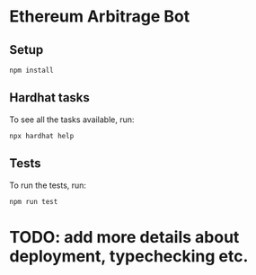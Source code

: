# Ethereum Arbitrage Bot

## Setup

```shell
npm install
```

## Hardhat tasks

To see all the tasks available, run:

```shell
npx hardhat help
```

## Tests

To run the tests, run:

```
npm run test
```

# TODO: add more details about deployment, typechecking etc.
